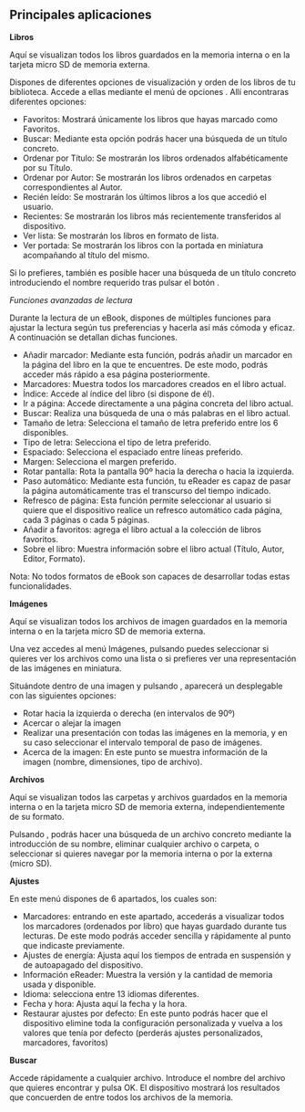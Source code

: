 ## Principales aplicaciones

**Libros**

Aquí se visualizan todos los libros guardados en la memoria interna o en la tarjeta micro SD de memoria externa.

Dispones de diferentes opciones de visualización y orden de los libros de tu biblioteca. Accede a ellas mediante el menú de opciones  . Allí encontraras diferentes opciones:

- Favoritos: Mostrará únicamente los libros que hayas marcado como Favoritos.
- Buscar: Mediante esta opción podrás hacer una búsqueda de un título concreto.
- Ordenar por Título: Se mostrarán los libros ordenados alfabéticamente por su Título.
- Ordenar por Autor: Se mostrarán los libros ordenados en carpetas correspondientes al Autor.
- Recién leído: Se mostrarán los últimos libros a los que accedió el usuario.
- Recientes: Se mostrarán los libros más recientemente transferidos al dispositivo.
- Ver lista: Se mostrarán los libros en formato de lista.
- Ver portada: Se mostrarán los libros con la portada en miniatura acompañando al título del mismo.


Si lo prefieres, también es posible hacer una búsqueda de un título concreto introduciendo el nombre requerido tras pulsar el botón  .  

*Funciones avanzadas de lectura*

Durante la lectura de un eBook, dispones de múltiples funciones para ajustar la lectura según tus preferencias y hacerla así más cómoda y eficaz. A continuación se detallan dichas funciones. 

- Añadir marcador: Mediante esta función, podrás añadir un marcador en la página del libro en la que te encuentres. De este modo, podrás acceder más rápido a esa página posteriormente.
- Marcadores: Muestra todos los marcadores creados en el libro actual.
- Índice: Accede al índice del libro (si dispone de él).
- Ir a página: Accede directamente a una página concreta del libro actual.
- Buscar: Realiza una búsqueda de una o más palabras en el libro actual.
- Tamaño de letra: Selecciona el tamaño de letra preferido entre los 6 disponibles.
- Tipo de letra: Selecciona el tipo de letra preferido.
- Espaciado: Selecciona el espaciado entre líneas preferido.
- Margen: Selecciona el margen preferido.
- Rotar pantalla: Rota la pantalla 90º hacia la derecha o hacia la izquierda.
- Paso automático: Mediante esta función, tu eReader es capaz de pasar la página automáticamente tras el transcurso del tiempo indicado.
- Refresco de página: Esta función permite seleccionar al usuario si quiere que el dispositivo realice un refresco automático cada página, cada 3 páginas o cada 5 páginas. 
- Añadir a favoritos: agrega el libro actual a la colección de libros favoritos.
- Sobre el libro: Muestra información sobre el libro actual (Título, Autor, Editor, Formato).

Nota: No todos formatos de eBook son capaces de desarrollar todas estas funcionalidades.

**Imágenes**

Aquí se visualizan todos los archivos de imagen guardados en la memoria interna o en la tarjeta micro SD de memoria externa.

Una vez accedes al menú Imágenes, pulsando   puedes seleccionar si quieres ver los archivos como una lista o si prefieres ver una representación de las imágenes en miniatura.

Situándote dentro de una imagen y pulsando  , aparecerá un desplegable con las siguientes opciones:

* Rotar hacia la izquierda o derecha (en intervalos de 90º)
* Acercar o alejar la imagen 
* Realizar una presentación con todas las imágenes en la memoria, y en su caso seleccionar el intervalo temporal de paso de imágenes. 
* Acerca de la imagen: En este punto se muestra información de la imagen (nombre, dimensiones, tipo de archivo).

**Archivos**

Aquí se visualizan todos las carpetas y archivos guardados en la memoria interna o en la tarjeta micro SD de memoria externa, independientemente de su formato.

Pulsando  , podrás hacer una búsqueda de un archivo concreto mediante la introducción de su nombre, eliminar cualquier archivo o carpeta, o seleccionar si quieres navegar por la memoria interna o por la externa (micro SD).

**Ajustes**

En este menú dispones de 6 apartados, los cuales son:
* Marcadores: entrando en este apartado, accederás a visualizar todos los marcadores (ordenados por libro) que hayas guardado durante tus lecturas. De este modo podrás acceder sencilla y rápidamente al punto que indicaste previamente.
* Ajustes de energía: Ajusta aquí los tiempos de entrada en suspensión y de autoapagado del dispositivo.
* Información eReader: Muestra la versión y la cantidad de memoria usada y disponible.
* Idioma: selecciona entre 13 idiomas diferentes.
* Fecha y hora: Ajusta aquí la fecha y la hora.
* Restaurar ajustes por defecto: En este punto podrás hacer que el dispositivo elimine toda la configuración personalizada y vuelva a los valores que tenía por defecto (perderás ajustes personalizados, marcadores, favoritos)


**Buscar**

Accede rápidamente a cualquier archivo. Introduce el nombre del archivo que quieres encontrar y pulsa OK. El dispositivo mostrará los resultados que concuerden de entre todos los archivos de la memoria.


